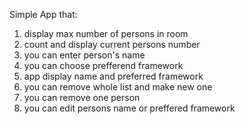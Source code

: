 Simple App that:
1. display max number of persons in room
2. count and display current persons number
3. you can enter person's name
4. you can choose prefferend framework
5. app display name and preferred framework
6. you can remove whole list and make new one
7. you can remove one person
8. you can edit persons name or preffered framework
